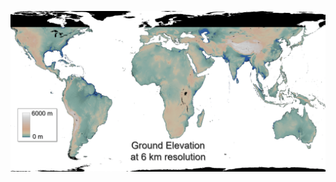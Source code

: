 ![](https://github.com/burnspat/gedi_gridding/blob/master/ancillary/gedi_elev_fhd_6km_animation.gif)

